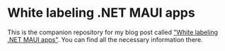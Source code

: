 # White labeling .NET MAUI apps

This is the companion repository for my blog post called ["White labeling .NET MAUI apps"](https://blog.ewers-peters.de/white-labeling-net-maui-apps). You can find all the necessary information there.
